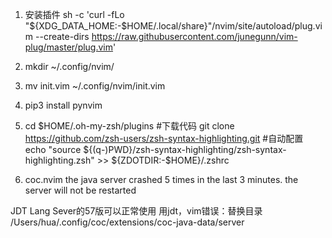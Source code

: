 1. 安装插件 sh -c 'curl -fLo "${XDG_DATA_HOME:-$HOME/.local/share}"/nvim/site/autoload/plug.vim --create-dirs https://raw.githubusercontent.com/junegunn/vim-plug/master/plug.vim'
2. mkdir ~/.config/nvim/
3. mv init.vim ~/.config/nvim/init.vim
4.  pip3 install pynvim
5. cd $HOME/.oh-my-zsh/plugins
#下载代码
git clone https://github.com/zsh-users/zsh-syntax-highlighting.git
#自动配置
echo "source ${(q-)PWD}/zsh-syntax-highlighting/zsh-syntax-highlighting.zsh" >> ${ZDOTDIR:-$HOME}/.zshrc

6. coc.nvim the java server crashed 5 times in the last 3 minutes. the server will not be restarted

JDT Lang Sever的57版可以正常使用  用jdt，vim错误：替换目录 /Users/hua/.config/coc/extensions/coc-java-data/server